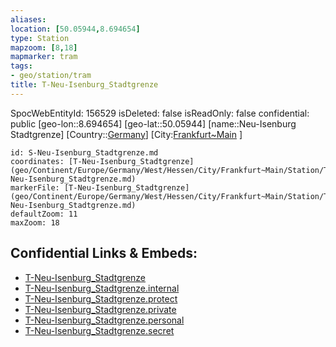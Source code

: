 ```yaml
---
aliases: 
location: [50.05944,8.694654]
type: Station 
mapzoom: [8,18] 
mapmarker: tram 
tags:
- geo/station/tram
title: T-Neu-Isenburg_Stadtgrenze
---
```

SpocWebEntityId: 156529
isDeleted: false
isReadOnly: false
confidential: public
[geo-lon::8.694654]
[geo-lat::50.05944]
[name::Neu-Isenburg Stadtgrenze]
[Country::[Germany](geo/Continent/Europe/Germany.md)]
[City:[Frankfurt~Main](geo/Continent/Europe/Germany/West/Hessen/City/Frankfurt~Main.md) ]


```leaflet
id: S-Neu-Isenburg_Stadtgrenze.md
coordinates: [T-Neu-Isenburg_Stadtgrenze](geo/Continent/Europe/Germany/West/Hessen/City/Frankfurt~Main/Station/T-Neu-Isenburg_Stadtgrenze.md)
markerFile: [T-Neu-Isenburg_Stadtgrenze](geo/Continent/Europe/Germany/West/Hessen/City/Frankfurt~Main/Station/T-Neu-Isenburg_Stadtgrenze.md)
defaultZoom: 11 
maxZoom: 18
```


## Confidential Links & Embeds: 
- [T-Neu-Isenburg_Stadtgrenze](../../../../../../../../../../_public/geo/Continent/Europe/Germany/West/Hessen/City/Frankfurt~Main/Station/T-Neu-Isenburg_Stadtgrenze.md) 
- [T-Neu-Isenburg_Stadtgrenze.internal](../../../../../../../../../../_internal/geo/Continent/Europe/Germany/West/Hessen/City/Frankfurt~Main/Station/T-Neu-Isenburg_Stadtgrenze.internal.md) 
- [T-Neu-Isenburg_Stadtgrenze.protect](../../../../../../../../../../_protect/geo/Continent/Europe/Germany/West/Hessen/City/Frankfurt~Main/Station/T-Neu-Isenburg_Stadtgrenze.protect.md) 
- [T-Neu-Isenburg_Stadtgrenze.private](../../../../../../../../../../_private/geo/Continent/Europe/Germany/West/Hessen/City/Frankfurt~Main/Station/T-Neu-Isenburg_Stadtgrenze.private.md) 
- [T-Neu-Isenburg_Stadtgrenze.personal](../../../../../../../../../../_personal/geo/Continent/Europe/Germany/West/Hessen/City/Frankfurt~Main/Station/T-Neu-Isenburg_Stadtgrenze.personal.md) 
- [T-Neu-Isenburg_Stadtgrenze.secret](../../../../../../../../../../_secret/geo/Continent/Europe/Germany/West/Hessen/City/Frankfurt~Main/Station/T-Neu-Isenburg_Stadtgrenze.secret.md) 
